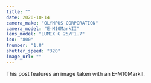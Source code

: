 ```yaml
---
title: ""
date: 2020-10-14
camera_make: "OLYMPUS CORPORATION"
camera_model: "E-M10MarkII"
lens_model: "LUMIX G 25/F1.7"
iso: "800"
fnumber: "1.8"
shutter_speed: "320"
image_url: ""
---
```


This post features an image taken with an E-M10MarkII.